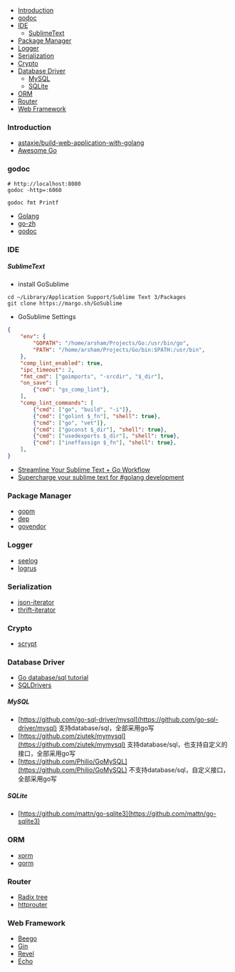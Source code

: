 <!-- TOC depthFrom:1 depthTo:6 withLinks:1 updateOnSave:1 orderedList:0 -->

- [Introduction](#introduction)
- [godoc](#godoc)
- [IDE](#ide)
    - [SublimeText](#sublimetext)
- [Package Manager](#package-manager)
- [Logger](#logger)
- [Serialization](#serialization)
- [Crypto](#crypto)
- [Database Driver](#database-driver)
    - [MySQL](#mysql)
    - [SQLite](#sqlite)
- [ORM](#orm)
- [Router](#router)
- [Web Framework](#web-framework)

<!-- /TOC -->

### Introduction
- [astaxie/build-web-application-with-golang](https://github.com/astaxie/build-web-application-with-golang/blob/master/zh/preface.md)
- [Awesome Go](https://awesome-go.com/)

### godoc
```shell
# http://localhost:8080
godoc -http=:6060

godoc fmt Printf
```
- [Golang](https://golang.org/)
- [go-zh](https://go-zh.org/)
- [godoc](https://godoc.org/)

### IDE
##### SublimeText
- install GoSublime
```shell
cd ~/Library/Application Support/Sublime Text 3/Packages
git clone https://margo.sh/GoSublime
```
- GoSublime Settings
```json
{
    "env": {
        "GOPATH": "/home/arsham/Projects/Go:/usr/bin/go",
        "PATH": "/home/arsham/Projects/Go/bin:$PATH:/usr/bin",
    },
    "comp_lint_enabled": true,
    "ipc_timeout": 2,
    "fmt_cmd": ["goimports", "-srcdir", "$_dir"],
    "on_save": [
        {"cmd": "gs_comp_lint"},
    ],
    "comp_lint_commands": [
        {"cmd": ["go", "build", "-i"]},
        {"cmd": ["golint $_fn"], "shell": true},
        {"cmd": ["go", "vet"]},
        {"cmd": ["goconst $_dir"], "shell": true},
        {"cmd": ["usedexports $_dir"], "shell": true},
        {"cmd": ["ineffassign $_fn"], "shell": true},
    ],
}
```
- [Streamline Your Sublime Text + Go Workflow](https://www.alexedwards.net/blog/streamline-your-sublime-text-and-go-workflow)
- [Supercharge your sublime text for #golang development](https://medium.com/@arshamshirvani/super-charge-your-sublime-text-for-golang-development-3239d9c376bb)

### Package Manager
- [gopm](https://github.com/gpmgo/gopm)
- [dep](https://github.com/golang/dep)
- [govendor](https://github.com/kardianos/govendor)

### Logger
- [seelog](https://github.com/cihub/seelog)
- [logrus](https://github.com/sirupsen/logrus)

### Serialization
- [json-iterator](https://github.com/json-iterator/go)
- [thrift-iterator](https://github.com/thrift-iterator/go)

### Crypto
- [scrypt](https://godoc.org/golang.org/x/crypto/scrypt)

### Database Driver
- [Go database/sql tutorial](http://go-database-sql.org)
- [SQLDrivers](https://github.com/golang/go/wiki/SQLDrivers)
##### MySQL
- [https://github.com/go-sql-driver/mysql](https://github.com/go-sql-driver/mysql) 支持database/sql，全部采用go写
- [https://github.com/ziutek/mymysql](https://github.com/ziutek/mymysql) 支持database/sql，也支持自定义的接口，全部采用go写
- [https://github.com/Philio/GoMySQL](https://github.com/Philio/GoMySQL) 不支持database/sql，自定义接口，全部采用go写
##### SQLite
- [https://github.com/mattn/go-sqlite3](https://github.com/mattn/go-sqlite3)

### ORM
- [xorm](https://github.com/go-xorm/xorm)
- [gorm](https://github.com/jinzhu/gorm)

### Router
- [Radix tree](https://en.wikipedia.org/wiki/Radix_tree)
- [httprouter](https://github.com/julienschmidt/httprouter)

### Web Framework
- [Beego](https://github.com/astaxie/beego)
- [Gin](https://github.com/gin-gonic/gin)
- [Revel](https://revel.github.io/)
- [Echo](https://echo.labstack.com/)
